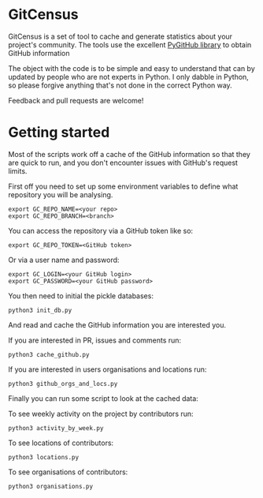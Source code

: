 # GitCensus

GitCensus is a set of tool to cache and generate statistics about your project's community. The tools use the excellent [PyGitHub library](https://github.com/PyGithub/PyGithub) to obtain GitHub information

The object with the code is to be simple and easy to understand that can by updated by people who are not experts in Python. I only dabble in Python, so please forgive anything that's not done in the correct Python way.

Feedback and pull requests are welcome!

# Getting started

Most of the scripts work off a cache of the GitHub information so that they are quick to run, and you don't encounter issues with GitHub's request limits.

First off you need to set up some environment variables to define what repository you will be analysing.
```shell
export GC_REPO_NAME=<your repo>
export GC_REPO_BRANCH=<branch>
```

You can access the repository via a GitHub token like so:
```shell
export GC_REPO_TOKEN=<GitHub token>
```

Or via a user name and password:
```shell
export GC_LOGIN=<your GitHub login>
export GC_PASSWORD=<your GitHub password>
```

You then need to initial the pickle databases:
```shell
python3 init_db.py
```

And read and cache the GitHub information you are interested you.

If you are interested in PR, issues and comments run:
```shell
python3 cache_github.py
```

If you are interested in users organisations and locations run:
```shell
python3 github_orgs_and_locs.py
```

Finally you can run some script to look at the cached data:

To see weekly activity on the project by contributors run:
```shell
python3 activity_by_week.py
```

To see locations of contributors:
```shell
python3 locations.py
```

To see organisations of contributors:
```shell
python3 organisations.py
```
